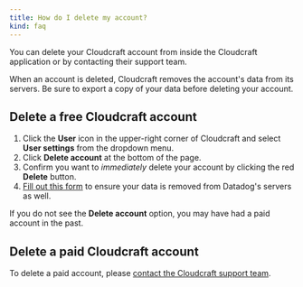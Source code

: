 ```yaml
---
title: How do I delete my account?
kind: faq
---
```


You can delete your Cloudcraft account from inside the Cloudcraft application or by contacting their support team.

When an account is deleted, Cloudcraft removes the account's data from its servers. Be sure to export a copy of your data before deleting your account.

## Delete a free Cloudcraft account

1. Click the **User** icon in the upper-right corner of Cloudcraft and select **User settings** from the dropdown menu.
2. Click **Delete account** at the bottom of the page.
3. Confirm you want to _immediately_ delete your account by clicking the red **Delete** button.
4. [Fill out this form][1] to ensure your data is removed from Datadog's servers as well.

If you do not see the **Delete account** option, you may have had a paid account in the past.

## Delete a paid Cloudcraft account

To delete a paid account, please [contact the Cloudcraft support team][2].

[1]: https://submit-irm.trustarc.com/services/validation/46c4566b-b184-4fcc-9dc0-c7afffdd5890
[2]: https://app.cloudcraft.co/support
